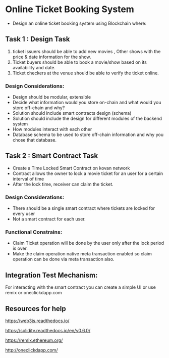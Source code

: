 # Online Ticket Booking System

- Design an online ticket booking system using Blockchain where:

## Task 1 : Design Task

1. ticket issuers should be able to add new movies , Other shows with the price & date information for the show.
2. Ticket buyers should be able to book a movie/show based on its availability and date.
3. Ticket checkers at the venue should be able to verify the ticket online.

### Design Considerations:

- Design should be modular, extensible
- Decide what information would you store on-chain and what would you store off-chain and why?
- Solution should include smart contracts design (schema)
- Solution should include the design for different modules of the backend system
- How modules interact with each other
- Database schema to be used to store off-chain information and why you chose that database.

## Task 2 : Smart Contract Task

- Create a Time Locked Smart Contract on kovan network
- Contract allows the owner to lock a movie ticket for an user for a certain interval of time
- After the lock time, receiver can claim the ticket.

### Design Considerations:

- There should be a single smart contract where tickets are locked for every user
- Not a smart contract for each user.

### Functional Constrains:
- Claim Ticket operation will be done by the user only after the lock period is over.
- Make the claim operation native meta transaction enabled so claim operation can be done via meta transaction also.

## Integration Test Mechanism:
For interacting with the smart contract you can create a simple UI or use remix or oneclickdapp.com


## Resources for help

https://web3js.readthedocs.io/

https://solidity.readthedocs.io/en/v0.6.0/

https://remix.ethereum.org/

http://oneclickdapp.com/